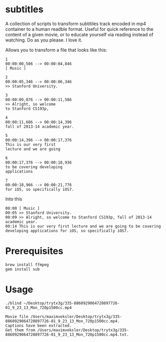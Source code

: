 subtitles
=========

A collection of scripts to transform subtitiles track encoded in mp4 container to a human readble format. 
Useful for quick reference to the content of a given movie, or to educate yourself via reading instead of watching.
Do as you please. I love it.

Allows you to transform a file that looks like this:

```Textfile
1
00:00:00,506 --> 00:00:04,846
[ Music ]
 
2
00:00:05,346 --> 00:00:06,346
>> Stanford University.
 
3
00:00:09,076 --> 00:00:11,586
>> Alright, so welcome
to Stanford CS193p,
 
4
00:00:11,686 --> 00:00:14,396
fall of 2013-14 academic year.
 
5
00:00:14,396 --> 00:00:17,376
This is our very first
lecture and we are going
 
6
00:00:17,376 --> 00:00:18,936
to be covering developing
applications
 
7
00:00:18,966 --> 00:00:21,776
for iOS, so specifically iOS7.
```

Into this

```Textfile
00:00 [ Music ]
00:05 >> Stanford University.
00:09 >> Alright, so welcome to Stanford CS193p, fall of 2013-14 academic year.
00:14 This is our very first lecture and we are going to be covering developing applications for iOS, so specifically iOS7.
```

Prerequisites
=============

```Shell
brew install ffmpeg
gem install sub
```

Usage
=====

```Shell
./blind ~/Desktop/trytx3g/335-8860929064720897726-01_9_23_13_Mon_720p1500cc.mp4

Movie file /Users/maximveksler/Desktop/trytx3g/335-8860929064720897726-01_9_23_13_Mon_720p1500cc.mp4.
Captions have been extracted.
Get them from /Users/maximveksler/Desktop/trytx3g/335-8860929064720897726-01_9_23_13_Mon_720p1500cc.mp4.txt.
```
